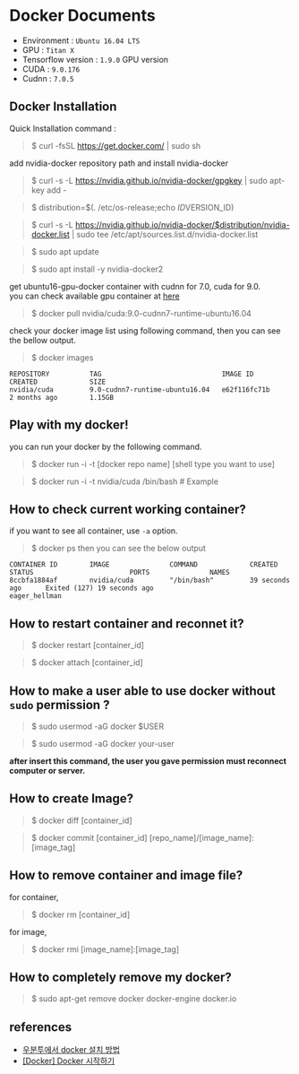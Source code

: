 # Docker Documents

* Environment : `Ubuntu 16.04 LTS`
* GPU : `Titan X`
* Tensorflow version : `1.9.0` GPU version
* CUDA : `9.0.176`
* Cudnn : `7.0.5`

## Docker Installation
Quick Installation command :
> $ curl -fsSL https://get.docker.com/ | sudo sh


add nvidia-docker repository path and install nvidia-docker

> $ curl -s -L https://nvidia.github.io/nvidia-docker/gpgkey | sudo apt-key add -

> $ distribution=$(. /etc/os-release;echo $ID$VERSION_ID)

> $ curl -s -L https://nvidia.github.io/nvidia-docker/$distribution/nvidia-docker.list | sudo tee /etc/apt/sources.list.d/nvidia-docker.list

> $ sudo apt update

> $ sudo apt install -y nvidia-docker2


get ubuntu16-gpu-docker container with cudnn for 7.0, cuda for 9.0.<br>
you can check available gpu container at [here](https://hub.docker.com/r/nvidia/cuda/tags/)

> $ docker pull nvidia/cuda:9.0-cudnn7-runtime-ubuntu16.04


check your docker image list using following command, then you can see the bellow output.
> $ docker images
```
REPOSITORY          TAG                              IMAGE ID            CREATED             SIZE
nvidia/cuda         9.0-cudnn7-runtime-ubuntu16.04   e62f116fc71b        2 months ago        1.15GB
```

## Play with my docker!
you can run your docker by the following command.

> $ docker run -i -t [docker repo name] [shell type you want to use]

> $ docker run -i -t nvidia\/cuda /bin/bash # Example

## How to check current working container?
if you want to see all container, use `-a` option.
> $ docker ps
then you can see the below output
```
CONTAINER ID        IMAGE               COMMAND             CREATED             STATUS                        PORTS               NAMES
8ccbfa1884af        nvidia/cuda         "/bin/bash"         39 seconds ago      Exited (127) 19 seconds ago                       eager_hellman
```

## How to restart container and reconnet it?
> $ docker restart [container_id]

> $ docker attach [container_id]

## How to make a user able to use docker without `sudo` permission ?

> $ sudo usermod -aG docker $USER

> $ sudo usermod -aG docker your-user

**after insert this command, the user you gave permission must reconnect computer or server.**

## How to create Image?
> $ docker diff [container_id]

> $ docker commit [container_id] [repo_name]/[image_name]:[image_tag]

## How to remove container and image file?
for container,
> $ docker rm [container_id]

for image,
> $ docker rmi [image_name]:[image_tag]

## How to completely remove my docker?
> $ sudo apt-get remove docker docker-engine docker.io

## references
* [우분투에서 docker 설치 방법](https://hiseon.me/2018/02/19/install-docker/)
* [[Docker] Docker 시작하기](https://programmingsummaries.tistory.com/391)
